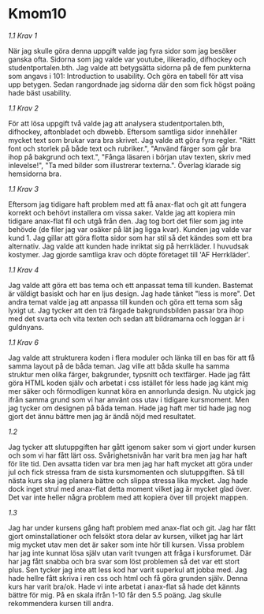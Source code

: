 Kmom10
===============================

*1.1 Krav 1*

När jag skulle göra denna uppgift valde jag fyra sidor som jag besöker ganska ofta. Sidorna som jag valde var youtube, ilikeradio, difhockey och studentportalen.bth. Jag valde att betygsätta sidorna på de fem punkterna som angavs i 101: Introduction to usability. Och göra en tabell för att visa upp betygen. Sedan rangordnade jag sidorna där den som fick högst poäng hade bäst usability.

*1.1 Krav 2*

För att lösa uppgift två valde jag att analysera studentportalen.bth, difhockey, aftonbladet och dbwebb. Eftersom samtliga sidor innehåller mycket text som brukar vara bra skrivet. Jag valde att göra fyra regler. "Rätt font och storlek på både text och rubriker.", "Använd färger som går bra ihop på bakgrund och text.", "Fånga läsaren i början utav texten, skriv med inlevelse!", "Ta med bilder som illustrerar texterna.". Överlag klarade sig hemsidorna bra.

*1.1 Krav 3*

Eftersom jag tidigare haft problem med att få anax-flat och git att fungera korrekt och behövt installera om vissa saker. Valde jag att kopiera min tidigare anax-flat fil och utgå från den. Jag tog bort det filer som jag inte behövde (de filer jag var osäker på lät jag ligga kvar). Kunden jag valde var kund 1. Jag gillar att göra flotta sidor som har stil så det kändes som ett bra alternativ. Jag valde att kunden hade inriktat sig på herrkläder. I huvudsak kostymer. Jag gjorde samtliga krav och döpte företaget till 'AF Herrkläder'.

*1.1 Krav 4*

Jag valde att göra ett bas tema och ett anpassat tema till kunden. Bastemat är väldigt basiskt och har en ljus design. Jag hade tänket "less is more". Det andra temat valde jag att anpassa till kunden och göra ett tema som såg lyxigt ut. Jag tycker att den trä färgade bakgrundsbilden passar bra ihop med det svarta och vita texten och sedan att bildramarna och loggan är i guldnyans.

*1.1 Krav 6*

Jag valde att strukturera koden i flera moduler och länka till en bas för att få samma layout på de båda teman. Jag ville att båda skulle ha samma struktur men olika färger, bakgrunder, typsnitt och textfärger. Hade jag fått göra HTML koden själv och arbetat i css istället för less hade jag känt mig mer säker och förmodligen kunnat köra en annorlunda design. Nu utgick jag ifrån samma grund som vi har använt oss utav i tidigare kursmoment. Men jag tycker om designen på båda teman. Hade jag haft mer tid hade jag nog gjort det ännu bättre men jag är ändå nöjd med resultatet.

*1.2*

Jag tycker att slutuppgiften har gått igenom saker som vi gjort under kursen och som vi har fått lärt oss. Svårighetsnivån har varit bra men jag har haft för lite tid. Den avsatta tiden var bra men jag har haft mycket att göra under jul och fick stressa fram de sista kursmomenten och slutuppgiften. Så till nästa kurs ska jag planera bättre och slippa stressa lika mycket. Jag hade dock inget strul med anax-flat detta moment vilket jag är mycket glad över. Det var inte heller några problem med att kopiera över till projekt mappen.

*1.3*

Jag har under kursens gång haft problem med anax-flat och git. Jag har fått gjort ominstallationer och felsökt stora delar av kursen, vilket jag har lärt mig mycket utav men det är saker som inte hör till kursen. Vissa problem har jag inte kunnat lösa själv utan varit tvungen att fråga i kursforumet. Där har jag fått snabba och bra svar som löst problemen så det var ett stort plus. Sen tycker jag inte att less kod har varit superkul att jobba med. Jag hade hellre fått skriva i ren css och html och få göra grunden själv. Denna kurs har varit bra/ok. Hade vi inte arbetat i anax-flat så hade det kännts bättre för mig. På en skala ifrån 1-10 får den 5.5 poäng. Jag skulle rekommendera kursen till andra.
